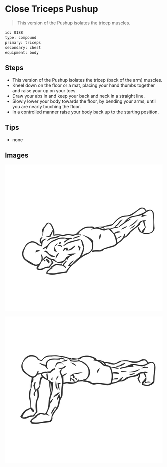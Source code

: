 # Close Triceps Pushup
> This version of the Pushup isolates the tricep muscles.

``` 
id: 0188 
type: compound 
primary: triceps 
secondary: chest 
equipment: body 
``` 

## Steps

 - This version of the Pushup isolates the tricep (back of the arm) muscles.
 - Kneel down on the floor or a mat, placing your hand thumbs together and raise your up on your toes.
 - Draw your abs in and keep your back and neck in a straight line.
 - Slowly lower your body towards the floor, by bending your arms, until you are nearly touching the floor.
 - In a controlled manner raise your body back up to the starting position.

## Tips

 - none

## Images

![](../svg/0188-relaxation.svg)

![](../svg/0188-tension.svg)
